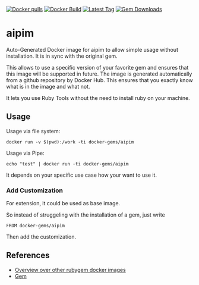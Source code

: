 [![Docker pulls](https://img.shields.io/docker/pulls/rubygem/aipim.svg)](https://hub.docker.com/r/rubygem/aipim/)
[![Docker Build](https://img.shields.io/docker/automated/rubygem/aipim.svg)](https://hub.docker.com/r/rubygem/aipim/)
[![Latest Tag](https://img.shields.io/github/tag/docker-rubygem/aipim.svg)](https://hub.docker.com/r/rubygem/aipim/)
[![Gem Downloads](https://img.shields.io/gem/dt/aipim.svg)](https://rubygems.org/gems/aipim/)
# aipim

Auto-Generated Docker image for aipim to allow simple usage without installation.
It is in sync with the original gem.

This allows to use a specific version of your favorite gem and ensures that this image will be supported in future.
The image is generated automatically from a github repository by Docker Hub.
This ensures that you exactly know what is in the image and what not.

It lets you use Ruby Tools without the need to install ruby on your machine.

## Usage

Usage via file system:

`docker run -v $(pwd):/work -ti docker-gems/aipim`

Usage via Pipe:

`echo "test" | docker run -ti docker-gems/aipim`

It depends on your specific use case how your want to use it.

### Add Customization

For extension, it could be used as base image.

So instead of struggeling with the installation of a gem, just write

`FROM docker-gems/aipim`

Then add the customization.

## References

 - [Overview over other rubygem docker images](https://github.com/thinkbot/docker-rubygem)
 - [Gem](https://rubygems.org/gems/aipim/)
